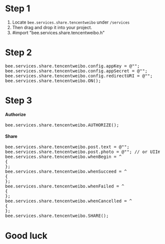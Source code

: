 # Step 1

1. Locate `bee.services.share.tencentweibo` under `/services`
2. Then drag and drop it into your project.
3. \#import "bee.services.share.tencentweibo.h"

# Step 2

<pre>
bee.services.share.tencentweibo.config.appKey = @"<Your app key>";
bee.services.share.tencentweibo.config.appSecret = @"<Your app secret>";
bee.services.share.tencentweibo.config.redirectURI = @"<Your redirect url>";
bee.services.share.tencentweibo.ON();
</pre>

# Step 3

#### Authorize

<pre>
bee.services.share.tencentweibo.AUTHORIZE();
</pre>

#### Share

<pre>
bee.services.share.tencentweibo.post.text = @"<Text>";
bee.services.share.tencentweibo.post.photo = @"<Photo>"; // or UIImage
bee.services.share.tencentweibo.whenBegin = ^
{
};
bee.services.share.tencentweibo.whenSucceed = ^
{
};
bee.services.share.tencentweibo.whenFailed = ^
{
};
bee.services.share.tencentweibo.whenCancelled = ^
{
};
bee.services.share.tencentweibo.SHARE();
</pre>

# Good luck
